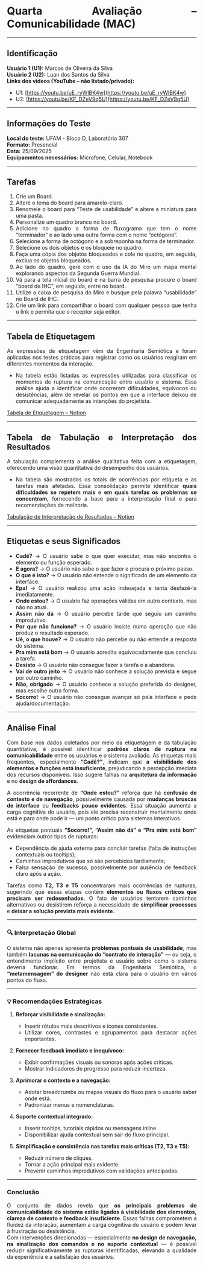 <div align="justify">

# Quarta Avaliação – Comunicabilidade (MAC)

---

## Identificação
**Usuário 1 (U1):** Marcos de Oliveira da Silva  
**Usuário 2 (U2):** Luan dos Santos da Silva  
**Links dos vídeos (YouTube – não listado/privado):**  
  - U1: [https://youtu.be/uE_ryWlBK4w](https://youtu.be/uE_ryWlBK4w)  
  - U2: [https://youtu.be/KF_DZeV9q5U](https://youtu.be/KF_DZeV9q5U)  

---

## Informações do Teste
**Local do teste:** UFAM - Bloco D, Laboratório 307  
**Formato:** Presencial  
**Data:** 25/09/2025  
**Equipamentos necessários:** Microfone, Celular, Notebook  

---

## Tarefas

1. Crie um Board.  
2. Altere o tema do board para amarelo-claro.  
3. Renomeie o board para “Teste de usabilidade” e altere a miniatura para uma pasta.  
4. Personalize um quadro branco no board.  
5. Adicione no quadro a forma de fluxograma que tem o nome “terminador” e ao lado uma outra forma com o nome “octógono”.  
6. Selecione a forma de octógono e a sobreponha na forma de terminador.  
7. Selecione os dois objetos e os bloqueie no quadro.  
8. Faça uma cópia dos objetos bloqueados e cole no quadro, em seguida, exclua os objetos bloqueados.  
9. Ao lado do quadro, gere com o uso da IA do Miro um mapa mental explorando aspectos da Segunda Guerra Mundial.  
10. Vá para a tela inicial do board e na barra de pesquisa procure o board “board de IHC”, em seguida, entre no board.  
11. Utilize a caixa de pesquisa do Miro e busque pela palavra “usabilidade” no Board de IHC.  
12. Crie um link para compartilhar o board com qualquer pessoa que tenha o link e permita que o receptor seja editor.  

---

## Tabela de Etiquetagem
As expressões de etiquetagem vêm da Engenharia Semiótica e foram aplicadas nos testes práticos para registrar como os usuários reagiram em diferentes momentos da interação.  

- Na tabela estão listadas as expressões utilizadas para classificar os momentos de ruptura na comunicação entre usuário e sistema. Essa análise ajuda a identificar onde ocorreram dificuldades, equívocos ou desistências, além de revelar os pontos em que a interface deixou de comunicar adequadamente as intenções do projetista.  

[Tabela de Etiquetagem – Notion](https://www.notion.so/279f84ef826280e5956ac80c860c21fb?v=279f84ef82628023b905000c9f519cbd&source=copy_link)

---

## Tabela de Tabulação e Interpretação dos Resultados
A tabulação complementa a análise qualitativa feita com a etiquetagem, oferecendo uma visão quantitativa do desempenho dos usuários.  

- Na tabela são mostrados os totais de ocorrências por etiqueta e as tarefas mais afetadas. Essa consolidação permite identificar **quais dificuldades se repetem mais** e **em quais tarefas os problemas se concentram**, fornecendo a base para a interpretação final e para recomendações de melhoria.  

[Tabulação de Interpretação de Resultados – Notion](https://www.notion.so/279f84ef826280eda62af6a0713e3192?v=279f84ef826280edac38000ce95b6b0c&source=copy_link)

---

## Etiquetas e seus Significados

- **Cadê?** → O usuário sabe o que quer executar, mas não encontra o elemento ou função esperado.  
- **E agora?** → O usuário não sabe o que fazer e procura o próximo passo.  
- **O que é isto?** → O usuário não entende o significado de um elemento da interface.  
- **Epa!** → O usuário realizou uma ação indesejada e tenta desfazê-la imediatamente.  
- **Onde estou?** → O usuário faz operações válidas em outro contexto, mas não no atual.  
- **Assim não dá** → O usuário percebe tarde que seguiu um caminho improdutivo.  
- **Por que não funciona?** → O usuário insiste numa operação que não produz o resultado esperado.  
- **Ué, o que houve?** → O usuário não percebe ou não entende a resposta do sistema.  
- **Pra mim está bom** → O usuário acredita equivocadamente que concluiu a tarefa.  
- **Desisto** → O usuário não consegue fazer a tarefa e a abandona.  
- **Vai de outro jeito** → O usuário não conhece a solução prevista e segue por outro caminho.  
- **Não, obrigado** → O usuário conhece a solução preferida do designer, mas escolhe outra forma.  
- **Socorro!** → O usuário não consegue avançar só pela interface e pede ajuda/documentação.  

---

## Análise Final  

Com base nos dados coletados por meio da etiquetagem e da tabulação quantitativa, é possível identificar **padrões claros de ruptura na comunicabilidade** entre os usuários e o sistema avaliado. As etiquetas mais frequentes, especialmente **“Cadê?”**, indicam que **a visibilidade dos elementos e funções está insuficiente**, prejudicando a percepção imediata dos recursos disponíveis. Isso sugere falhas na **arquitetura da informação** e no **design de affordances**.

A ocorrência recorrente de **“Onde estou?”** reforça que há **confusão de contexto e de navegação**, possivelmente causada por **mudanças bruscas de interface** ou **feedbacks pouco evidentes**. Essa situação aumenta a carga cognitiva do usuário, pois ele precisa reconstruir mentalmente onde está e para onde pode ir — um ponto crítico para sistemas interativos.

As etiquetas pontuais **“Socorro!”, “Assim não dá” e “Pra mim está bom”** evidenciam outros tipos de rupturas:  
- Dependência de ajuda externa para concluir tarefas (falta de instruções contextuais ou tooltips);  
- Caminhos improdutivos que só são percebidos tardiamente;  
- Falsa sensação de sucesso, possivelmente por ausência de feedback claro após a ação.  

Tarefas como **T2, T3 e T5** concentraram mais ocorrências de rupturas, sugerindo que essas etapas contêm **elementos ou fluxos críticos que precisam ser redesenhados**. O fato de usuários tentarem caminhos alternativos ou desistirem reforça a necessidade de **simplificar processos** e **deixar a solução prevista mais evidente**.

---

### 🔍 Interpretação Global  
O sistema não apenas apresenta **problemas pontuais de usabilidade**, mas também **lacunas na comunicação do “contrato de interação”** — ou seja, o entendimento implícito entre projetista e usuário sobre como o sistema deveria funcionar. Em termos da Engenharia Semiótica, o **“metamensagem” do designer** não está clara para o usuário em vários pontos do fluxo.

---

### 💡 Recomendações Estratégicas  
1. **Reforçar visibilidade e sinalização:**  
   - Inserir rótulos mais descritivos e ícones consistentes.  
   - Utilizar cores, contrastes e agrupamentos para destacar ações importantes.  

2. **Fornecer feedback imediato e inequívoco:**  
   - Exibir confirmações visuais ou sonoras após ações críticas.  
   - Mostrar indicadores de progresso para reduzir incerteza.  

3. **Aprimorar o contexto e a navegação:**  
   - Adotar breadcrumbs ou mapas visuais do fluxo para o usuário saber onde está.  
   - Padronizar menus e nomenclaturas.  

4. **Suporte contextual integrado:**  
   - Inserir tooltips, tutoriais rápidos ou mensagens inline.  
   - Disponibilizar ajuda contextual sem sair do fluxo principal.  

5. **Simplificação e consistência nas tarefas mais críticas (T2, T3 e T5):**  
   - Reduzir número de cliques.  
   - Tornar a ação principal mais evidente.  
   - Prevenir caminhos improdutivos com validações antecipadas.  

---

### Conclusão
O conjunto de dados revela que **os principais problemas de comunicabilidade do sistema estão ligados à visibilidade dos elementos, clareza de contexto e feedback insuficiente**. Essas falhas comprometem a fluidez da interação, aumentam a carga cognitiva do usuário e podem levar à frustração ou desistência.  
Com intervenções direcionadas — especialmente **no design de navegação, na sinalização dos comandos e no suporte contextual** — é possível reduzir significativamente as rupturas identificadas, elevando a qualidade da experiência e a satisfação dos usuários.

</div>
